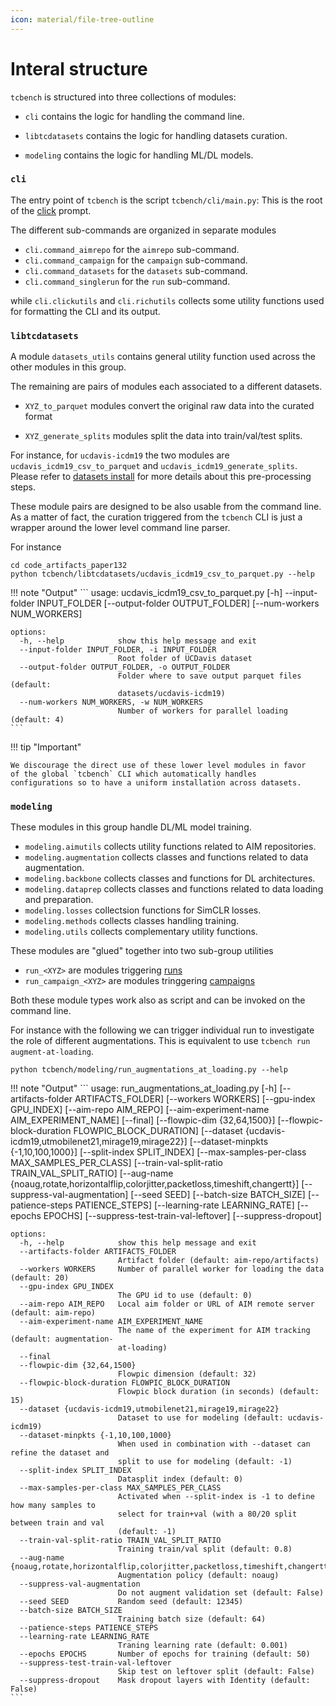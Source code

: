```yaml
---
icon: material/file-tree-outline
---
```


# Interal structure

`tcbench` is structured into three collections of modules:

* `cli` contains the logic for handling the command line.

* `libtcdatasets` contains the logic for handling datasets curation.

* `modeling` contains the logic for handling ML/DL models.

### `cli`

The entry point of `tcbench` is the script
`tcbench/cli/main.py`: This is the root of the
[click](https://click.palletsprojects.com/en/8.1.x/) prompt.

The different sub-commands are organized in separate modules

* `cli.command_aimrepo` for the `aimrepo` sub-command.
* `cli.command_campaign` for the `campaign` sub-command.
* `cli.command_datasets` for the `datasets` sub-command.
* `cli.command_singlerun` for the `run` sub-command.

while `cli.clickutils` and `cli.richutils` collects
some utility functions used for formatting the CLI
and its output.

### `libtcdatasets`

A module `datasets_utils` contains general utility function
used across the other modules in this group.

The remaining are pairs of modules each associated to 
a different datasets.

* `XYZ_to_parquet` modules convert the original raw data into the curated
format 

* `XYZ_generate_splits` modules split the data into train/val/test splits.

For instance, for `ucdavis-icdm19` the two modules are
`ucdavis_icdm19_csv_to_parquet` and `ucdavis_icdm19_generate_splits`.
Please refer to [datasets install](/tcbench/datasets/install) for more details
about this pre-processing steps.

These module pairs are designed to be also usable from the command line.
As a matter of fact, the curation triggered from the `tcbench` CLI
is just a wrapper around the lower level command line parser.

For instance
```
cd code_artifacts_paper132
python tcbench/libtcdatasets/ucdavis_icdm19_csv_to_parquet.py --help
```

!!! note "Output"
	```
	usage: ucdavis_icdm19_csv_to_parquet.py [-h] --input-folder INPUT_FOLDER
											[--output-folder OUTPUT_FOLDER]
											[--num-workers NUM_WORKERS]

	options:
	  -h, --help            show this help message and exit
	  --input-folder INPUT_FOLDER, -i INPUT_FOLDER
							Root folder of UCDavis dataset
	  --output-folder OUTPUT_FOLDER, -o OUTPUT_FOLDER
							Folder where to save output parquet files (default:
							datasets/ucdavis-icdm19)
	  --num-workers NUM_WORKERS, -w NUM_WORKERS
							Number of workers for parallel loading (default: 4)
	```

!!! tip "Important"

	We discourage the direct use of these lower level modules in favor
    of the global `tcbench` CLI which automatically handles
    configurations so to have a uniform installation across datasets.


### `modeling`

These modules in this group handle DL/ML model training.

* `modeling.aimutils` collects utility functions related to AIM repositories.
* `modeling.augmentation` collects classes and functions related to data augmentation.
* `modeling.backbone` collects classes and functions for DL architectures.
* `modeling.dataprep` collects classes and functions related to data loading and preparation.
* `modeling.losses` collectsion functions for SimCLR losses.
* `modeling.methods` collects classes handling training.
* `modeling.utils` collects complementary utility functions.

These modules are "glued" together into two sub-group utilities

* `run_<XYZ>` are modules triggering [runs](/tcbench/modeling/runs)
* `run_campaign_<XYZ>` are modules tringgering [campaigns](/tcbench/modeling/campaigns)

Both these module types work also as script and can be invoked on the command line.

For instance with the following we can
trigger individual run to investigate
the role of different augmentations.
This is equivalent to use `tcbench run augment-at-loading`.

```
python tcbench/modeling/run_augmentations_at_loading.py --help
```

!!! note "Output"
	```
	usage: run_augmentations_at_loading.py [-h] [--artifacts-folder ARTIFACTS_FOLDER]
										   [--workers WORKERS] [--gpu-index GPU_INDEX]
										   [--aim-repo AIM_REPO]
										   [--aim-experiment-name AIM_EXPERIMENT_NAME]
										   [--final] [--flowpic-dim {32,64,1500}]
										   [--flowpic-block-duration FLOWPIC_BLOCK_DURATION]
										   [--dataset {ucdavis-icdm19,utmobilenet21,mirage19,mirage22}]
										   [--dataset-minpkts {-1,10,100,1000}]
										   [--split-index SPLIT_INDEX]
										   [--max-samples-per-class MAX_SAMPLES_PER_CLASS]
										   [--train-val-split-ratio TRAIN_VAL_SPLIT_RATIO]
										   [--aug-name {noaug,rotate,horizontalflip,colorjitter,packetloss,timeshift,changertt}]
										   [--suppress-val-augmentation] [--seed SEED]
										   [--batch-size BATCH_SIZE]
										   [--patience-steps PATIENCE_STEPS]
										   [--learning-rate LEARNING_RATE] [--epochs EPOCHS]
										   [--suppress-test-train-val-leftover]
										   [--suppress-dropout]

	options:
	  -h, --help            show this help message and exit
	  --artifacts-folder ARTIFACTS_FOLDER
							Artifact folder (default: aim-repo/artifacts)
	  --workers WORKERS     Number of parallel worker for loading the data (default: 20)
	  --gpu-index GPU_INDEX
							The GPU id to use (default: 0)
	  --aim-repo AIM_REPO   Local aim folder or URL of AIM remote server (default: aim-repo)
	  --aim-experiment-name AIM_EXPERIMENT_NAME
							The name of the experiment for AIM tracking (default: augmentation-
							at-loading)
	  --final
	  --flowpic-dim {32,64,1500}
							Flowpic dimension (default: 32)
	  --flowpic-block-duration FLOWPIC_BLOCK_DURATION
							Flowpic block duration (in seconds) (default: 15)
	  --dataset {ucdavis-icdm19,utmobilenet21,mirage19,mirage22}
							Dataset to use for modeling (default: ucdavis-icdm19)
	  --dataset-minpkts {-1,10,100,1000}
							When used in combination with --dataset can refine the dataset and
							split to use for modeling (default: -1)
	  --split-index SPLIT_INDEX
							Datasplit index (default: 0)
	  --max-samples-per-class MAX_SAMPLES_PER_CLASS
							Activated when --split-index is -1 to define how many samples to
							select for train+val (with a 80/20 split between train and val
							(default: -1)
	  --train-val-split-ratio TRAIN_VAL_SPLIT_RATIO
							Training train/val split (default: 0.8)
	  --aug-name {noaug,rotate,horizontalflip,colorjitter,packetloss,timeshift,changertt}
							Augmentation policy (default: noaug)
	  --suppress-val-augmentation
							Do not augment validation set (default: False)
	  --seed SEED           Random seed (default: 12345)
	  --batch-size BATCH_SIZE
							Training batch size (default: 64)
	  --patience-steps PATIENCE_STEPS
	  --learning-rate LEARNING_RATE
							Traning learning rate (default: 0.001)
	  --epochs EPOCHS       Number of epochs for training (default: 50)
	  --suppress-test-train-val-leftover
							Skip test on leftover split (default: False)
	  --suppress-dropout    Mask dropout layers with Identity (default: False)
	```

